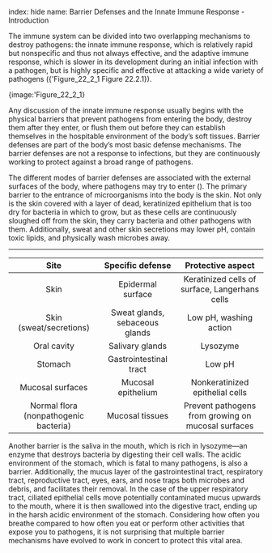 index: hide
name: Barrier Defenses and the Innate Immune Response - Introduction

The immune system can be divided into two overlapping mechanisms to destroy pathogens: the innate immune response, which is relatively rapid but nonspecific and thus not always effective, and the adaptive immune response, which is slower in its development during an initial infection with a pathogen, but is highly specific and effective at attacking a wide variety of pathogens ({'Figure_22_2_1 Figure 22.2.1}).


{image:'Figure_22_2_1}
        

Any discussion of the innate immune response usually begins with the physical barriers that prevent pathogens from entering the body, destroy them after they enter, or flush them out before they can establish themselves in the hospitable environment of the body’s soft tissues. Barrier defenses are part of the body’s most basic defense mechanisms. The barrier defenses are not a response to infections, but they are continuously working to protect against a broad range of pathogens.

The different modes of barrier defenses are associated with the external surfaces of the body, where pathogens may try to enter (). The primary barrier to the entrance of microorganisms into the body is the skin. Not only is the skin covered with a layer of dead, keratinized epithelium that is too dry for bacteria in which to grow, but as these cells are continuously sloughed off from the skin, they carry bacteria and other pathogens with them. Additionally, sweat and other skin secretions may lower pH, contain toxic lipids, and physically wash microbes away.


****

| Site | Specific defense | Protective aspect |
|:-:|:-:|:-:|
| Skin | Epidermal surface | Keratinized cells of surface, Langerhans cells |
| Skin (sweat/secretions) | Sweat glands, sebaceous glands | Low pH, washing action |
| Oral cavity | Salivary glands | Lysozyme |
| Stomach | Gastrointestinal tract | Low pH |
| Mucosal surfaces | Mucosal epithelium | Nonkeratinized epithelial cells |
| Normal flora (nonpathogenic bacteria) | Mucosal tissues | Prevent pathogens from growing on mucosal surfaces |
    

Another barrier is the saliva in the mouth, which is rich in lysozyme—an enzyme that destroys bacteria by digesting their cell walls. The acidic environment of the stomach, which is fatal to many pathogens, is also a barrier. Additionally, the mucus layer of the gastrointestinal tract, respiratory tract, reproductive tract, eyes, ears, and nose traps both microbes and debris, and facilitates their removal. In the case of the upper respiratory tract, ciliated epithelial cells move potentially contaminated mucus upwards to the mouth, where it is then swallowed into the digestive tract, ending up in the harsh acidic environment of the stomach. Considering how often you breathe compared to how often you eat or perform other activities that expose you to pathogens, it is not surprising that multiple barrier mechanisms have evolved to work in concert to protect this vital area.
